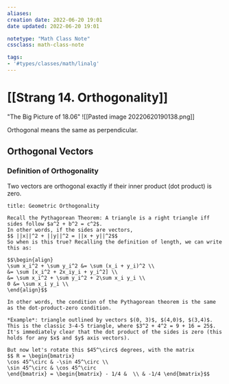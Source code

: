 ```yaml
---
aliases:
creation date: 2022-06-20 19:01
date updated: 2022-06-20 19:01

notetype: "Math Class Note"
cssclass: math-class-note

tags: 
- '#types/classes/math/linalg'
---
```


# [[Strang 14. Orthogonality]]


"The Big Picture of 18.06"
![[Pasted image 20220620190138.png]]

Orthogonal means the same as perpendicular. 

## Orthogonal Vectors

### Definition of Orthogonality
Two vectors are orthogonal exactly if their inner product (dot product) is zero.

```ad-note
title: Geometric Orthogonality

Recall the Pythagorean Theorem: A triangle is a right triangle iff sides follow $a^2 + b^2 = c^2$. 
In other words, if the sides are vectors, 
$$ ||x||^2 + ||y||^2 = ||x + y||^2$$
So when is this true? Recalling the definition of length, we can write this as:

$$\begin{align}
\sum x_i^2 + \sum y_i^2 &= \sum (x_i + y_i)^2 \\
&= \sum [x_i^2 + 2x_iy_i + y_i^2] \\
&= \sum x_i^2 + \sum y_i^2 + 2\sum x_i y_i \\
0 &= \sum x_i y_i \\
\end{align}$$

In other words, the condition of the Pythagorean theorem is the same as the dot-product-zero condition. 

*Example*: triangle outlined by vectors $(0, 3)$, $(4,0)$, $(3,4)$. This is the classic 3-4-5 triangle, where $3^2 + 4^2 = 9 + 16 = 25$. It's immediately clear that the dot product of the sides is zero (this holds for any $x$ and $y$ axis vectors).

But now let's rotate this $45^\circ$ degrees, with the matrix 
$$ R = \begin{bmatrix} 
\cos 45^\circ & -\sin 45^\circ \\
\sin 45^\circ & \cos 45^\circ
\end{bmatrix} = \begin{bmatrix} - 1/4 &  \\ & -1/4 \end{bmatrix}$$


```